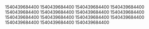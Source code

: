 1540439684400
1540439684400
1540439684400
1540439684400
1540439684400
1540439684400
1540439684400
1540439684400
1540439684400
1540439684400
1540439684400
1540439684400
1540439684400
1540439684400
1540439684400